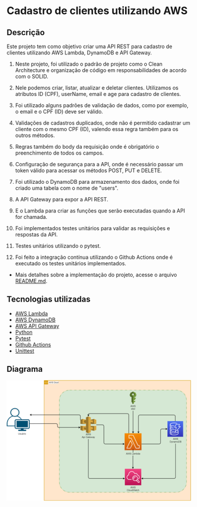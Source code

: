 # Cadastro de clientes utilizando AWS

## Descrição

Este projeto tem como objetivo criar uma API REST para cadastro de clientes utilizando AWS Lambda, DynamoDB e API Gateway.

1. Neste projeto, foi utilizado o padrão de projeto como o Clean Architecture e organização de código em responsabilidades de acordo com o SOLID.

2. Nele podemos criar, listar, atualizar e deletar clientes. Utilizamos os atributos ID (CPF), userName, email e age para cadastro de clientes.

3. Foi utilizado alguns padrões de validação de dados, como por exemplo, o email e o CPF (ID) deve ser válido.

4. Validações de cadastros duplicados, onde não é permitido cadastrar um cliente com o mesmo CPF (ID), valendo essa regra também para os outros métodos.

5. Regras também do body da requisição onde é obrigatório o preenchimento de todos os campos.

6. Configuração de segurança para a API, onde é necessário passar um token válido para acessar os métodos POST, PUT e DELETE.

7. Foi utilizado o DynamoDB para armazenamento dos dados, onde foi criado uma tabela com o nome de "users".

8. A API Gateway para expor a API REST.

9. E o Lambda para criar as funções que serão executadas quando a API for chamada.

10. Foi implementados testes unitários para validar as requisições e respostas da API.

11. Testes unitários utilizando o pytest.

12. Foi feito a integração contínua utilizando o Github Actions onde é executado os testes unitários implementados.

- Mais detalhes sobre a implementação do projeto, acesse o arquivo [README.md](./user_register/README.md).

## Tecnologias utilizadas

- [AWS Lambda](https://aws.amazon.com/pt/lambda/)
- [AWS DynamoDB](https://aws.amazon.com/pt/dynamodb/)
- [AWS API Gateway](https://aws.amazon.com/pt/api-gateway/)
- [Python](https://www.python.org/)
- [Pytest](https://docs.pytest.org/en/stable/)
- [Github Actions](https://github.com/features/actions)
- [Unittest](https://docs.python.org/3/library/unittest.html)

## Diagrama

![Diagrama](./diagrama/Diagrama_crud_aws.png)
